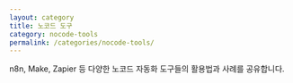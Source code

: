 ```yaml
---
layout: category
title: 노코드 도구
category: nocode-tools
permalink: /categories/nocode-tools/
---
```


n8n, Make, Zapier 등 다양한 노코드 자동화 도구들의 활용법과 사례를 공유합니다. 
